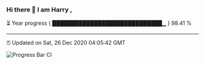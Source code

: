 ### Hi there 👋 I am Harry , 

⏳ Year progress { █████████████████████████████▁ } 98.41 %

---

⏰ Updated on Sat, 26 Dec 2020 04:05:42 GMT

![Progress Bar CI](https://github.com/duykhang68/duykhang68/workflows/Progress%20Bar%20CI/badge.svg)
